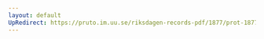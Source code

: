 ```yaml
---
layout: default
UpRedirect: https://pruto.im.uu.se/riksdagen-records-pdf/1877/prot-1877--ak--042/prot-1877--ak--042_000.pdf
---
```

